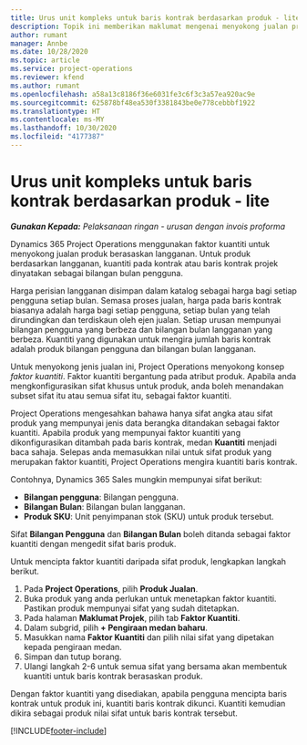 ```yaml
---
title: Urus unit kompleks untuk baris kontrak berdasarkan produk - lite
description: Topik ini memberikan maklumat mengenai menyokong jualan produk berasaskan langganan.
author: rumant
manager: Annbe
ms.date: 10/28/2020
ms.topic: article
ms.service: project-operations
ms.reviewer: kfend
ms.author: rumant
ms.openlocfilehash: a58a13c8186f36e6031fe3c6f3c3a57ea920ac9e
ms.sourcegitcommit: 625878bf48ea530f3381843be0e778cebbbf1922
ms.translationtype: HT
ms.contentlocale: ms-MY
ms.lasthandoff: 10/30/2020
ms.locfileid: "4177387"
---
```

# <a name="manage-complex-units-for-product-based-contract-lines---lite"></a>Urus unit kompleks untuk baris kontrak berdasarkan produk - lite

_**Gunakan Kepada:** Pelaksanaan ringan - urusan dengan invois proforma_

Dynamics 365 Project Operations menggunakan faktor kuantiti untuk menyokong jualan produk berasaskan langganan. Untuk produk berdasarkan langganan, kuantiti pada kontrak atau baris kontrak projek dinyatakan sebagai bilangan bulan pengguna.

Harga perisian langganan disimpan dalam katalog sebagai harga bagi setiap pengguna setiap bulan. Semasa proses jualan, harga pada baris kontrak biasanya adalah harga bagi setiap pengguna, setiap bulan yang telah dirundingkan dan terdiskaun oleh ejen jualan. Setiap urusan mempunyai bilangan pengguna yang berbeza dan bilangan bulan langganan yang berbeza. Kuantiti yang digunakan untuk mengira jumlah baris kontrak adalah produk bilangan pengguna dan bilangan bulan langganan.

Untuk menyokong jenis jualan ini, Project Operations menyokong konsep *faktor kuantiti*. Faktor kuantiti bergantung pada atribut produk. Apabila anda mengkonfigurasikan sifat khusus untuk produk, anda boleh menandakan subset sifat itu atau semua sifat itu, sebagai faktor kuantiti.

Project Operations mengesahkan bahawa hanya sifat angka atau sifat produk yang mempunyai jenis data berangka ditandakan sebagai faktor kuantiti. Apabila produk yang mempunyai faktor kuantiti yang dikonfigurasikan ditambah pada baris kontrak, medan **Kuantiti** menjadi baca sahaja. Selepas anda memasukkan nilai untuk sifat produk yang merupakan faktor kuantiti, Project Operations mengira kuantiti baris kontrak.

Contohnya, Dynamics 365 Sales mungkin mempunyai sifat berikut:

- **Bilangan pengguna**: Bilangan pengguna.
- **Bilangan Bulan**: Bilangan bulan langganan.
- **Produk SKU**: Unit penyimpanan stok (SKU) untuk produk tersebut.

Sifat **Bilangan Pengguna** dan **Bilangan Bulan** boleh ditanda sebagai faktor kuantiti dengan mengedit sifat baris produk.

Untuk mencipta faktor kuantiti daripada sifat produk, lengkapkan langkah berikut.

1. Pada **Project Operations**, pilih **Produk Jualan**.
2. Buka produk yang anda perlukan untuk menetapkan faktor kuantiti. Pastikan produk mempunyai sifat yang sudah ditetapkan.
3. Pada halaman **Maklumat Projek**, pilih tab **Faktor Kuantiti**.
4. Dalam subgrid, pilih **+ Pengiraan medan baharu**.
5. Masukkan nama **Faktor Kuantiti** dan pilih nilai sifat yang dipetakan kepada pengiraan medan.
6. Simpan dan tutup borang.
7. Ulangi langkah 2-6 untuk semua sifat yang bersama akan membentuk kuantiti untuk baris kontrak berasaskan produk.

Dengan faktor kuantiti yang disediakan, apabila pengguna mencipta baris kontrak untuk produk ini, kuantiti baris kontrak dikunci. Kuantiti kemudian dikira sebagai produk nilai sifat untuk baris kontrak tersebut.


[!INCLUDE[footer-include](../../includes/footer-banner.md)]